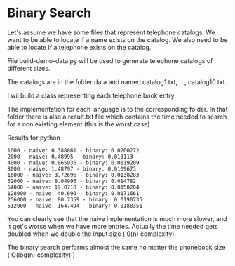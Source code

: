 Binary Search
==============


Let's assume we have some files that represent telephone catalogs.
We want to be able to locate if a name exists on the catalog.
We also need to be able to locate if a telephone exists on the catalog.

File build-demo-data.py will be used to generate telephone catalogs of
different sizes.

The catalogs are in the folder data and named catalog1.txt, ..., catalog10.txt.

I wil build a class representing each telephone book entry.

The implementation for each language is to the corresponding folder.
In that folder there is also a result.txt file which contains the time needed
to search for a non existing element (this is the worst case)

Results for python

```
1000 - naive: 0.388861 - binary: 0.0200272
2000 - naive: 0.48995 - binary: 0.013113
4000 - naive: 0.865936 - binary: 0.0119209
8000 - naive: 1.48797 - binary: 0.0109673
16000 - naive: 3.72696 - binary: 0.0138283
32000 - naive: 8.04996 - binary: 0.014782
64000 - naive: 19.0718 - binary: 0.0150204
128000 - naive: 40.699 - binary: 0.0171661
256000 - naive: 80.7359 - binary: 0.0190735
512000 - naive: 164.494 - binary: 0.0188351
```

You can clearly see that the naive implementation is much more slower,
and it get's worse when we have more entries. Actually the time needed gets
doubled when we double the input size ( 0(n) complexity).

The binary search performs almost the same no matter the phonebook size
( O(log(n) complexity) )
